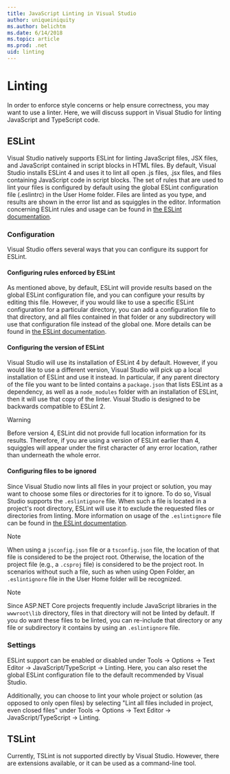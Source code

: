 ```yaml
---
title: JavaScript Linting in Visual Studio
author: uniqueiniquity
ms.author: belichtm
ms.date: 6/14/2018
ms.topic: article
ms.prod: .net
uid: linting
---
```

# Linting

In order to enforce style concerns or help ensure correctness, you may want to use a linter. Here, we will discuss support in Visual Studio for linting JavaScript and TypeScript code.

## ESLint

Visual Studio natively supports ESLint for linting JavaScript files, JSX files, and JavaScript contained in script blocks in HTML files. By default, Visual Studio installs ESLint 4 and uses it to lint all open .js files, .jsx files, and files containing JavaScript code in script blocks. The set of rules that are used to lint your files is configured by default using the global ESLint configuration file (.eslintrc) in the User Home folder. Files are linted as you type, and results are shown in the error list and as squiggles in the editor. Information concerning ESLint rules and usage can be found in [the ESLint documentation](https://eslint.org/docs/user-guide/configuring).

### Configuration

Visual Studio offers several ways that you can configure its support for ESLint.

#### Configuring rules enforced by ESLint

As mentioned above, by default, ESLint will provide results based on the global ESLint configuration file, and you can configure your results by editing this file. However, if you would like to use a specific ESLint configuration for a particular directory, you can add a configuration file to that directory, and all files contained in that folder or any subdirectory will use that configuration file instead of the global one. More details can be found in [the ESLint documentation](https://eslint.org/docs/user-guide/configuring#using-configuration-files).

#### Configuring the version of ESLint

Visual Studio will use its installation of ESLint 4 by default. However, if you would like to use a different version, Visual Studio will pick up a local installation of ESLint and use it instead. In particular, if any parent directory of the file you want to be linted contains a `package.json` that lists ESLint as a dependency, as well as a `node_modules` folder with an installation of ESLint, then it will use that copy of the linter. Visual Studio is designed to be backwards compatible to ESLint 2.

> [!WARNING]
> Before version 4, ESLint did not provide full location information for its results. Therefore, if you are using a version of ESLint earlier than 4, squiggles will appear under the first character of any error location, rather than underneath the whole error.

#### Configuring files to be ignored

Since Visual Studio now lints all files in your project or solution, you may want to choose some files or directories for it to ignore. To do so, Visual Studio supports the `.eslintignore` file. When such a file is located in a project's root directory, ESLint will use it to exclude the requested files or directories from linting. More information on usage of the `.eslintignore` file can be found in [the ESLint documentation](https://eslint.org/docs/user-guide/configuring#ignoring-files-and-directories).

> [!NOTE]
> When using a `jsconfig.json` file or a `tsconfig.json` file, the location of that file is considered to be the project root. Otherwise, the location of the project file (e.g., a `.csproj` file) is considered to be the project root. In scenarios without such a file, such as when using Open Folder, an `.eslintignore` file in the User Home folder will be recognized.

> [!NOTE]
> Since ASP.NET Core projects frequently include JavaScript libraries in the `wwwroot\lib` directory, files in that directory will not be linted by default. If you do want these files to be linted, you can re-include that directory or any file or subdirectory it contains by using an `.eslintignore` file.

### Settings
ESLint support can be enabled or disabled under Tools -> Options -> Text Editor -> JavaScript/TypeScript -> Linting. Here, you can also reset the global ESLint configuration file to the default recommended by Visual Studio.

Additionally, you can choose to lint your whole project or solution (as opposed to only open files) by selecting "Lint all files included in project, even closed files" under Tools -> Options -> Text Editor -> JavaScript/TypeScript -> Linting.

## TSLint
Currently, TSLint is not supported directly by Visual Studio. However, there are extensions available, or it can be used as a command-line tool.